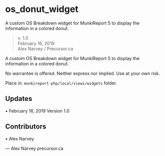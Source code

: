# os_donut_widget
A custom OS Breakdown widget for MunkiReport 5 to display the information in a colored donut.

> v. 1.0  
> February 16, 2019  
> Alex Narvey / Precursor.ca

A custom OS Breakdown widget for MunkiReport 5 to display the information in a colored donut.

No warrantee is offered. Neither express nor implied. Use at your own risk.

Place in:
```munkireport-php/local/views/widgets``` folder.

## Updates
• February 16, 2019 Version 1.0

## Contributors
• Alex Narvey

— Alex Narvey 
precursor.ca
